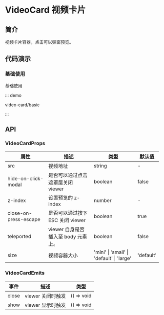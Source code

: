 # VideoCard 视频卡片

## 简介

视频卡片容器，点击可以弹窗预览。

## 代码演示

### 基础使用

基础使用

::: demo

video-card/basic

:::

## API

### VideoCardProps

| 属性                  | 描述                                | 类型                                      | 默认值    |
| --------------------- | ----------------------------------- | ----------------------------------------- | --------- |
| src                   | 视频地址                            | string                                    | -         |
| hide-on-click-modal   | 是否可以通过点击遮罩层关闭 viewer   | boolean                                   | false     |
| z-index               | 设置预览的 z-index                  | number                                    | -         |
| close-on-press-escape | 是否可以通过按下 ESC 关闭 viewer    | boolean                                   | true      |
| teleported            | viewer 自身是否插入至 body 元素上。 | boolean                                   | false     |
| size                  | 视频容器大小                        | 'mini' \| 'small' \| 'default' \| 'large' | 'default' |

### VideoCardEmits

| 事件  | 描述              | 类型       |
| ----- | ----------------- | ---------- |
| close | viewer 关闭时触发 | () => void |
| show  | viewer 显示时触发 | () => void |
